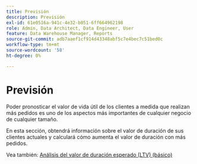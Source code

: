 ```yaml
---
title: Previsión
description: Previsión
exl-id: 61e0516a-941c-4e32-b051-6ff664962198
role: Admin, Data Architect, Data Engineer, User
feature: Data Warehouse Manager, Reports
source-git-commit: adb7aaef1cf914d43348abf5c7e4bec7c51bed0c
workflow-type: tm+mt
source-wordcount: '58'
ht-degree: 0%

---
```


# Previsión

Poder pronosticar el valor de vida útil de los clientes a medida que realizan más pedidos es uno de los aspectos más importantes de cualquier negocio de cualquier tamaño.

En esta sección, obtendrá información sobre el valor de duración de sus clientes actuales y calculará cómo aumenta el valor de duración con más pedidos.

Vea también: [Análisis del valor de duración esperado (LTV) (básico)](../../data-analyst/analysis/ess-expected-ltv.md)

